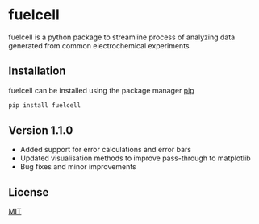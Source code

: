 # fuelcell

fuelcell is a python package to streamline process of analyzing data generated from common electrochemical experiments

## Installation

fuelcell can be installed using the package manager [pip](https://pypi.org) 

``` bash
pip install fuelcell
```

## Version 1.1.0

* Added support for error calculations and error bars
* Updated visualisation methods to improve pass-through to matplotlib
* Bug fixes and minor improvements

## License

[MIT](https://choosealicense.com/licenses/mit/) 